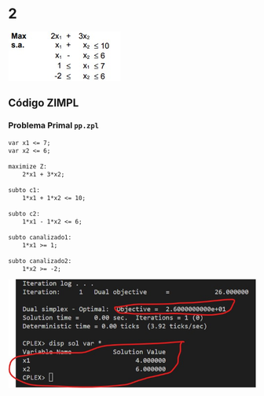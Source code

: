 # 2

![image](resources/ex.jpg)

## Código ZIMPL

### Problema Primal `pp.zpl`

    var x1 <= 7;
    var x2 <= 6;

    maximize Z:
        2*x1 + 3*x2;

    subto c1:
        1*x1 + 1*x2 <= 10;

    subto c2:
        1*x1 - 1*x2 <= 6;

    subto canalizado1:
        1*x1 >= 1;

    subto canalizado2:
        1*x2 >= -2;

![image](resources/sol-pp.jpg)
